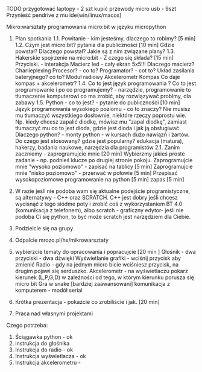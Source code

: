 TODO
przygotować laptopy - 2 szt
kupić przewody micro usb - 9szt
Przynieść pendrive z mu ide(win/linux/macos)


Mikro:warsztaty programowania micro:bit w języku micropython

1. Plan spotkania
1.1. Powitanie - kim jesteśmy, dlaczego to robimy? [5 min]
1.2. Czym jest micro:bit? pytania dla publiczności [10 min]
  Gdzie powstał?
  Dlaczego powstał?
  Jakie są z nim związane plany?
1.3. Hakerskie spojrzenie na micro:bit - Z czego się składa? [15 min]
  Przyciski. - interakcja
  Macierz led - cały ekran 5x5!!! Dlaczego macierz? Charlieplexing
  Procesor? - co to?
  Programator? - cot to?
  Układ zasilania bateryjnego? co to?
  Moduł radiowy
  Akcelerometr
  Kompas
  Co daje kompas + akcelerometr?
1.4. Co to jest język programowania ? Co to jest programowanie i po co
programujemy? - narzędzie, programowanie to tłumaczenie komputerowi co ma
zrobić, aby rozwiązywać problmy, dla zabawy
1.5. Python - co to jest? - pytanie do publiczności [10 min]
  Język programowania wysokiego poziomu - co to znaczy? Nie musisz mu
  tłumaczyć wszystkiego dosłownie, niektóre rzeczy poprostu wie. Np. kiedy
  chcesz zapalić diodkę, mówisz mu "zapal diodkę", zamiast tłumaczyć mu
  co to jest dioda, gdzie jest dioda i jak ją obsługiwać
  Dlaczego python? - monty python - w kursach dużo nawiązń i żartów.
  Do czego jest stosowany? gdzie jest popularny? edukacja (matura), hakerzy, badania
  naukowe, narzędzia dla programistów
2.1. Zanim zaczniemy - zaprogramujcie mnie [20 min]
  Wybierzmy jakieś proste zadanie - np. podnieś klucze po drugiej stronie pokoju.
  Zaprogramujcie mnie "wysoko poziomowo" - zapisać na tablicy [5 min]
  Zaprogramujcie mnie "nisko poziomowo" - przerwać w połowie [5 min]
  Przepisać wysokopoziomowe programowanie na python [5 min]
  zapas [5 min]
3. W razie jeśli nie podoba wam się aktualne podejście programistyczne, są
alternatywy - C++ oraz SCRATCH. C++ jest dobry jeśli chcesz wycisnąć z tego
siódme poty i zrobić coś z wykorzystaniem BT 4.0 (komunikacja z telefonem),
albo scratch - graficzny edytor- jeśli nie podoba Ci się python, to być
może scratch jest narzędziem dla Ciebie.

4. Podzielcie się na grupy
5. Odpalcie mrozo.pl/hs/mikrowarsztaty
5. wybierzcie tematy do opracowania i popracujcie [20 min ]
Głośnik - dwa przyciski - dwa dźwięki
Wyświetlanie grafiki - wciśnij przycisk aby zmienić
Radio - gdy na jednym micro bicie wciśniesz przycisk, na drugim pojawi się serduszko.
Akcelerometr - na wyświetlaczu pokarz kierunek (L,P,G,D) w zależności od tego, w którym kierunku porusza się micro bit
Gra w snake
[bardziej zaawansowani] komunikacja z komputerem - modół serial
6. Krótka prezentacja - pokażcie co zrobiliście i jak. [20 min]
7. Praca nad własnymi projektami


Czego potrzeba:
1. Ściągawka python - ok
2. instrukcja do głośnika
3. Instrukcja do radio - ok
4. Instrukcja wyświetlacza - ok
5. Instrukcja akcelerometru -
